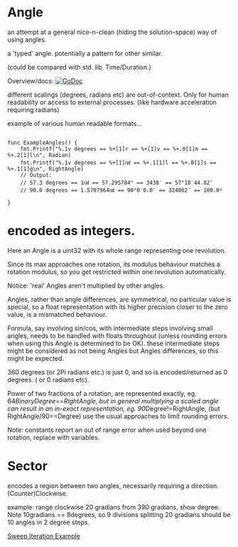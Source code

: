 # Angle

an attempt at a general nice-n-clean (hiding the solution-space) way of using angles.

a 'typed' angle. potentially a pattern for other similar.

(could be compared with std. lib. Time/Duration.)

Overview/docs: [![GoDoc](https://godoc.org/github.com/splace/angle?status.svg)](https://godoc.org/github.com/splace/angle)

different scalings (degrees, radians etc) are out-of-context. Only for human readability or access to external processes. (like hardware acceleration requiring radians)

example of various human readable formats...

``` golang

func ExampleAngles() {
	fmt.Printf("%.1v degrees == %+[1]r == %+[1]v == %+.0[1]m == %+.2[1]l\n", Radian)
	fmt.Printf("%.1v degrees == %+[1]㎭ == %+.1[1]l == %+.0[1]s == %+.1[1]g\n", RightAngle)
	// Output:
	// 57.3 degrees == 1㎭ == 57.295784° == 3438′ == 57°18′44.82″
	// 90.0 degrees == 1.5707964㎭ == 90°0′0.0″ == 324002″ == 100.0ᵍ

}
```

# encoded as integers.

Here an Angle is a uint32 with its whole range representing one revolution.

Since its max approaches one rotation, its modulus behaviour matches a rotation modulus, so you get restricted within one revolution automatically. 

Notice: 'real' Angles aren't multiplied by other angles.

Angles, rather than angle differences, are symmetrical, no particular value is special, so a float representation with its higher precision closer to the zero value, is a mismatched behaviour.

Formula, say involving sin/cos, with intermediate steps involving small angles, needs to be handled with floats throughout (unless rounding errors when using this Angle is determined to be OK). these intermediate steps might be considered as not being Angles but Angles differences, so this might be expected. 

360 degrees (or 2Pi radians etc.) is just 0, and so is encoded/returned as 0 degrees. ( or 0 radians etc).

Power of two fractions of a rotation, are represented exactly, eg. 64*BinaryDegree==RightAngle, but in general multiplying a scaled angle can result in an in-exact representation, eg. 90*Degree!=RightAngle, (but RightAngle/90==Degree) use the usual approaches to limit rounding errors.

Note: constants report an out of range error when used beyond one rotation, replace with variables.

# Sector

encodes a region between two angles, necessarily requiring a direction. (Counter)Clockwise.

example: range clockwise 20 gradians from 390 gradians, show degree.
Note 10gradians == 9degrees, so 9 divisions splitting 20 gradians should be 10 angles in 2 degree steps.

[Sweep Iteration Example](https://go.dev/play/p/z1yu_jpouCM)



